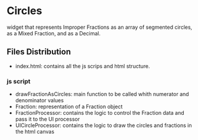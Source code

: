 # Circles
widget that represents Improper Fractions as an array of segmented circles, as a Mixed Fraction, and as a Decimal.

## Files Distribution
- index.html: contains all the js scrips and html structure.

### js script
- drawFractionAsCircles: main function to be called whith numerator and denominator values
- Fraction: representation of a Fraction object
- FractionProcessor: contains the logic to control the Fraction data and pass it to the UI processor
- UICircleProcessor: contains the logic to draw the circles and fractions in the html canvas
